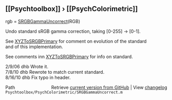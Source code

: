 ## [[Psychtoolbox]] &#8250; [[PsychColorimetric]]

rgb = [SRGBGammaUncorrect](SRGBGammaUncorrect)(RGB)  
  
Undo standard sRGB gamma correction, taking [0-255] -\> [0-1].  
  
See [XYZToSRGBPrimary](XYZToSRGBPrimary) for comment on evolution of the standard  
and of this implementation.  
  
See comments inn [XYZToSRGBPrimary](XYZToSRGBPrimary) for info on standard.  
  
2/9/06  dhb  Wrote it.  
7/8/10    dhb  Rewrote to match current standard.  
8/16/10   dhb  Fix typo in header.  




<div class="code_header" style="text-align:right;">
  <span style="float:left;">Path&nbsp;&nbsp;</span> <span class="counter">Retrieve <a href=
  "https://raw.github.com/Psychtoolbox-3/Psychtoolbox-3/beta/Psychtoolbox/PsychColorimetric/SRGBGammaUncorrect.m">current version from GitHub</a> | View <a href=
  "https://github.com/Psychtoolbox-3/Psychtoolbox-3/commits/beta/Psychtoolbox/PsychColorimetric/SRGBGammaUncorrect.m">changelog</a></span>
</div>
<div class="code">
  <code>Psychtoolbox/PsychColorimetric/SRGBGammaUncorrect.m</code>
</div>

